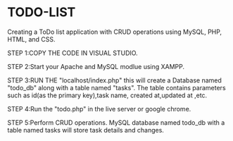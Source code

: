 # TODO-LIST
Creating a ToDo list application with CRUD operations using MySQL, PHP, HTML, and CSS.

STEP 1:COPY THE CODE IN VISUAL STUDIO.

STEP 2:Start your Apache and MySQL modlue using XAMPP.

STEP 3:RUN THE "localhost/index.php"
this will create a Database named "todo_db" along with a table named "tasks".
The table contains parameters such as id(as the primary key),task name, created at,updated at ,etc.

STEP 4:Run the "todo.php" in the live server or google chrome.

STEP 5:Perform CRUD operations.
MySQL database named todo_db with a table named tasks will store task details and changes.
